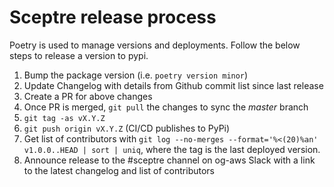 # Sceptre release process

Poetry is used to manage versions and deployments. Follow the below steps to release a version to pypi.

1. Bump the package version (i.e. `poetry version minor`)
2. Update Changelog with details from Github commit list since last release
3. Create a PR for above changes
4. Once PR is merged, `git pull` the changes to sync the *master* branch
5. `git tag -as vX.Y.Z`
6. `git push origin vX.Y.Z` (CI/CD publishes to PyPi)
7. Get list of contributors with
   `git log --no-merges --format='%<(20)%an' v1.0.0..HEAD | sort | uniq`, where
   the tag is the last deployed version.
8. Announce release to the #sceptre channel on og-aws Slack with a link to
   the latest changelog and list of contributors
